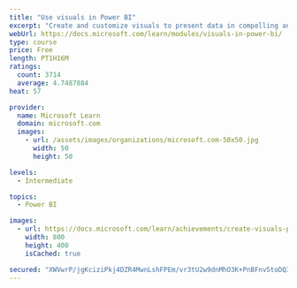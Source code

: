 ```yaml
---
title: "Use visuals in Power BI"
excerpt: "Create and customize visuals to present data in compelling and insightful ways."
webUrl: https://docs.microsoft.com/learn/modules/visuals-in-power-bi/
type: course
price: Free
length: PT1H16M
ratings:
  count: 3714
  average: 4.7487884
heat: 57

provider:
  name: Microsoft Learn
  domain: microsoft.com
  images:
    - url: /assets/images/organizations/microsoft.com-50x50.jpg
      width: 50
      height: 50

levels:
  - Intermediate

topics:
  - Power BI

images:
  - url: https://docs.microsoft.com/learn/achievements/create-visuals-power-bi-desktop-social.png
    width: 800
    height: 400
    isCached: true

secured: "XWVwrP/jgKciziPkj4DZR4MwnLshFPEm/vr3tU2w9dnMhO3K+PnBFnv5toDQ3HF01gkZeqieqlWz9fXGZa59oWA2UPrOdLEgQc0aWGN5/J0gZaJGE8niMmPMOucyYPjI4mq5J2EhIl+Gapdo5gEoKPquEdI8BcvvsvHOyvFFdTyagc5I+waoomESDWq/Y2M95/dI7zYqTJZYaOsYKj2KYPoCOzCyAEPj43RbnuoMpMBaV44wyq0B8ACCHDOrLiuul7RsRnfhN6zLVDTGr1hRTwIp2vP+k1d+zZ0rC6tXQvFeur5M49dtXbADJzj8R7+lP+j+eaW0nLjMlKEt1KRIb+o6AhHOP30WSbH0hUzJRCcqgfWenzmDaJt0biGa8+dTnT5MK5yAzu7ca9gIZqGDCQUuXTgr6YqchVIRuFGcYDU=;2FGrGWQ1i5tXMJr8Bq07zA=="
---
```


